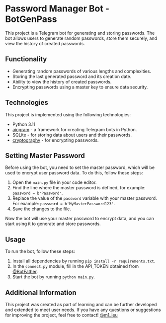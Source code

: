 # Password Manager Bot - BotGenPass

This project is a Telegram bot for generating and storing passwords. The bot allows users to generate random passwords, store them securely, and view the history of created passwords.

## Functionality

- Generating random passwords of various lengths and complexities.
- Storing the last generated password and its creation date.
- Ability to view the history of created passwords.
- Encrypting passwords using a master key to ensure data security.

## Technologies

This project is implemented using the following technologies:

- Python 3.11
- [aiogram](https://github.com/aiogram/aiogram) - a framework for creating Telegram bots in Python.
- SQLite - for storing data about users and their passwords.
- [cryptography](https://github.com/pyca/cryptography) - for encrypting passwords.

## Setting Master Password

Before using the bot, you need to set the master password, which will be used to encrypt user password data. To do this, follow these steps:

1. Open the `main.py` file in your code editor.
2. Find the line where the master password is defined, for example: `password = b'Password'`.
3. Replace the value of the `password` variable with your master password. For example: `password = b'MyMasterPassword123'`.
4. Save the changes to the file.

Now the bot will use your master password to encrypt data, and you can start using it to generate and store passwords.

## Usage

To run the bot, follow these steps:

1. Install all dependencies by running `pip install -r requirements.txt`.
2. In the `connect.py` module, fill in the API_TOKEN obtained from [@BotFather](https://t.me/BotFather). 
3. Start the bot by running `python main.py`.

## Additional Information

This project was created as part of learning and can be further developed and extended to meet user needs. If you have any questions or suggestions for improving the project, feel free to contact! [@m1_leu](https://t.me/m1_leu)
